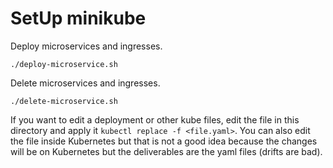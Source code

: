 # SetUp minikube

Deploy microservices and ingresses.

`./deploy-microservice.sh`

Delete microservices and ingresses.

`./delete-microservice.sh`

If you want to edit a deployment or other kube files, edit the file in this directory and apply it `kubectl replace -f <file.yaml>`. You can also edit the file inside Kubernetes but that is not a good idea because the changes will be on Kubernetes but the deliverables are the yaml files (drifts are bad).

